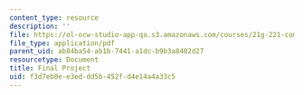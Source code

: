 ```yaml
---
content_type: resource
description: ''
file: https://ol-ocw-studio-app-qa.s3.amazonaws.com/courses/21g-221-communicating-in-american-culture-s-spring-2019/f3d7eb0ee3eddd5b452fd4e14a4a33c5_MIT21G_221S19_finalproject.pdf
file_type: application/pdf
parent_uid: ab84ba54-ab1b-7441-a1dc-b9b3a8402d27
resourcetype: Document
title: Final Project
uid: f3d7eb0e-e3ed-dd5b-452f-d4e14a4a33c5
---
```

